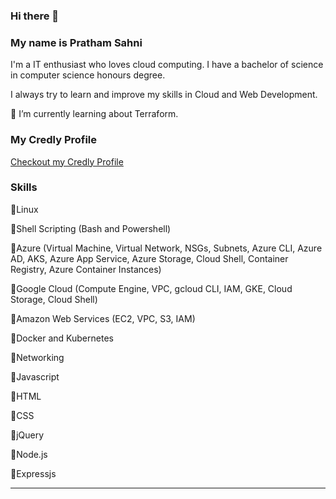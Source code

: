 ### Hi there 👋
### My name is Pratham Sahni


I'm a IT enthusiast who loves cloud computing. I have a bachelor of science in computer science honours degree. 

I always try to learn and improve my skills in Cloud and Web Development.

🌱 I’m currently learning about Terraform.


### My Credly Profile 
[Checkout my Credly Profile](https://www.credly.com/users/pratham-sahni/badges)


### Skills 

🔹Linux 

🔹Shell Scripting (Bash and Powershell)

🔹Azure (Virtual Machine, Virtual Network, NSGs, Subnets, Azure CLI, Azure AD, AKS, Azure App Service, Azure Storage, Cloud Shell, Container Registry, Azure Container Instances)

🔹Google Cloud (Compute Engine, VPC, gcloud CLI, IAM, GKE, Cloud Storage, Cloud Shell)

🔹Amazon Web Services (EC2, VPC, S3, IAM)

🔹Docker and Kubernetes

🔹Networking

🔹Javascript 

🔹HTML

🔹CSS 

🔹jQuery 

🔹Node.js 

🔹Expressjs 

--------------------------------------